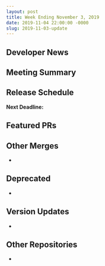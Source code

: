 ```yaml
---
layout: post
title: Week Ending November 3, 2019
date: 2019-11-04 22:00:00 -0000
slug: 2019-11-03-update
---
```


## Developer News


## Meeting Summary


## Release Schedule

**Next Deadline:**


## Featured PRs


## Other Merges

*

## Deprecated

*

## Version Updates

*

## Other Repositories

*
